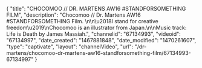 {
    "title": "CHOCOMOO \/\/ DR. MARTENS AW16 #STANDFORSOMETHING FILM",
    "description": "Chocomoo \/\/ Dr. Martens AW16 #STANDFORSOMETHING Film. \n\n\u2018I stand for creative freedom\u2019\nChocomoo is an illustrator from Japan.\n\nMusic track: Life is Death by James Massiah.",
    "channelid": "67134993",
    "videoid": "67134997",
    "date_created": "1467881848",
    "date_modified": "1470261607",
    "type": "captivate",
    "layout": "channelVideo",
    "url": "\/dr-martens\/chocomoo-dr-martens-aw16-standforsomething-film\/67134993-67134997"
}